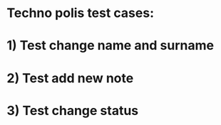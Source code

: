 # Techno polis test cases:
# 1) Test change name and surname
# 2) Test add new note
# 3) Test change status 

